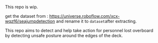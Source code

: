 This repo is wip.

get the dataset from : https://universe.roboflow.com/xcx-wqzf6/seajumpdetection and rename it to `dataset`after extracting.


This repo aims to detect and help take action for personnel lost overboard by detecting unsafe posture around the edges of the deck. 